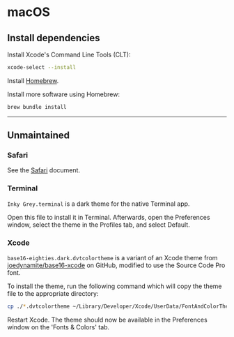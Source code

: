 # macOS

## Install dependencies

Install Xcode's Command Line Tools (CLT):

```sh
xcode-select --install
```

Install [Homebrew](https://brew.sh).

Install more software using Homebrew:

```sh
brew bundle install
```

---

## Unmaintained

### Safari

See the [Safari](Safari.md) document.

### Terminal

`Inky Grey.terminal` is a dark theme for the native Terminal app.

Open this file to install it in Terminal. Afterwards, open the Preferences
window, select the theme in the Profiles tab, and select Default.

### Xcode

`base16-eighties.dark.dvtcolortheme` is a variant of an Xcode theme from
[joedynamite/base16-xcode](https://github.com/joedynamite/base16-xcode) on
GitHub, modified to use the Source Code Pro font.

To install the theme, run the following command which will copy the theme file
to the appropriate directory:

```sh
cp ./*.dvtcolortheme ~/Library/Developer/Xcode/UserData/FontAndColorThemes
```

Restart Xcode. The theme should now be available in the Preferences window on
the 'Fonts & Colors' tab.
